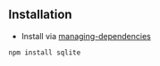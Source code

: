 ## Installation
- Install via [managing-dependencies](managing-dependencies.md)
```shell
npm install sqlite
```